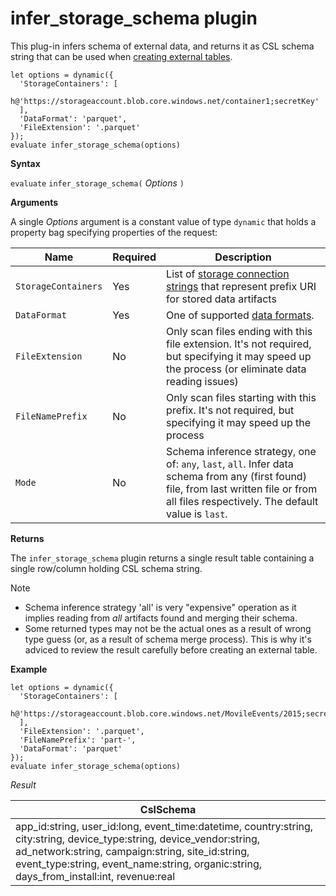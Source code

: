 # infer_storage_schema plugin

This plug-in infers schema of external data, and returns it as CSL schema string that can be used when [creating external tables](../management/externaltables.md#create-or-alter-external-table).

<!-- csl -->
```
let options = dynamic({
  'StorageContainers': [
    h@'https://storageaccount.blob.core.windows.net/container1;secretKey'
  ],
  'DataFormat': 'parquet',
  'FileExtension': '.parquet'
});
evaluate infer_storage_schema(options)
```

**Syntax**

`evaluate` `infer_storage_schema(` *Options* `)`

**Arguments**

A single *Options* argument is a constant value of type `dynamic` that holds
a property bag specifying properties of the request:

|Name                    |Required|Description|
|------------------------|--------|-----------|
|`StorageContainers`|Yes|List of [storage connection strings](../api/connection-strings/storage.md) that represent prefix URI for stored data artifacts|
|`DataFormat`|Yes|One of supported [data formats](https://docs.microsoft.com/azure/data-explorer/ingestion-supported-formats).|
|`FileExtension`|No|Only scan files ending with this file extension. It's not required, but specifying it may speed up the process (or eliminate data reading issues)|
|`FileNamePrefix`|No|Only scan files starting with this prefix. It's not required, but specifying it may speed up the process|
|`Mode`|No|Schema inference strategy, one of: `any`, `last`, `all`. Infer data schema from any (first found) file, from last written file or from all files respectively. The default value is `last`.|

**Returns**

The `infer_storage_schema` plugin returns a single result table containing a single row/column holding CSL schema string.

> [!NOTE]
> * Schema inference strategy 'all' is very "expensive" operation as it implies reading from *all* artifacts found and merging their schema.
> * Some returned types may not be the actual ones as a result of wrong type guess (or, as a result of schema merge process). This is why it's adviced to review the result carefully before creating an external table.

**Example**

<!-- csl -->
```
let options = dynamic({
  'StorageContainers': [
    h@'https://storageaccount.blob.core.windows.net/MovileEvents/2015;secretKey'
  ],
  'FileExtension': '.parquet',
  'FileNamePrefix': 'part-',
  'DataFormat': 'parquet'
});
evaluate infer_storage_schema(options)
```

*Result*

|CslSchema|
|---|
|app_id:string, user_id:long, event_time:datetime, country:string, city:string, device_type:string, device_vendor:string, ad_network:string, campaign:string, site_id:string, event_type:string, event_name:string, organic:string, days_from_install:int, revenue:real|
